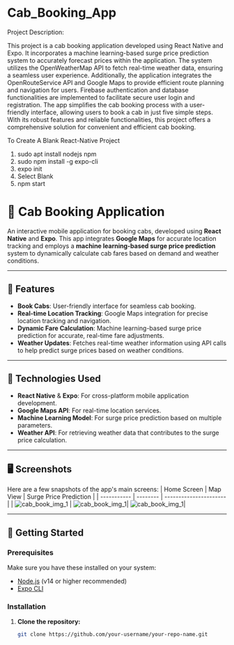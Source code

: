 # Cab_Booking_App

Project Description:

This project is a cab booking application developed using React Native and Expo. It incorporates a machine learning-based surge price prediction system to accurately forecast prices within the application. The system utilizes the OpenWeatherMap API to fetch real-time weather data, ensuring a seamless user experience. Additionally, the application integrates the OpenRouteService API and Google Maps to provide efficient route planning and navigation for users. Firebase authentication and database functionalities are implemented to facilitate secure user login and registration. The app simplifies the cab booking process with a user-friendly interface, allowing users to book a cab in just five simple steps. With its robust features and reliable functionalities, this project offers a comprehensive solution for convenient and efficient cab booking.

To Create A Blank React-Native Project
1. sudo apt install nodejs npm
2. sudo npm install -g expo-cli
3. expo init <Folder Name>
4. Select Blank
5. npm start

# 🚖 Cab Booking Application

An interactive mobile application for booking cabs, developed using **React Native** and **Expo**. This app integrates **Google Maps** for accurate location tracking and employs a **machine learning-based surge price prediction** system to dynamically calculate cab fares based on demand and weather conditions. 

---

## 📱 Features

- **Book Cabs**: User-friendly interface for seamless cab booking.
- **Real-time Location Tracking**: Google Maps integration for precise location tracking and navigation.
- **Dynamic Fare Calculation**: Machine learning-based surge price prediction for accurate, real-time fare adjustments.
- **Weather Updates**: Fetches real-time weather information using API calls to help predict surge prices based on weather conditions.

---

## 🔧 Technologies Used

- **React Native** & **Expo**: For cross-platform mobile application development.
- **Google Maps API**: For real-time location services.
- **Machine Learning Model**: For surge price prediction based on multiple parameters.
- **Weather API**: For retrieving weather data that contributes to the surge price calculation.

---

## 🖥️ Screenshots

Here are a few snapshots of the app's main screens:
| Home Screen | Map View | Surge Price Prediction |
| ----------- | -------- | ---------------------- |
| ![cab_book_img_1](https://github.com/mostafijur07/Cab_Booking_App/assets/89746261/6bb23738-0de4-448b-90ca-e894a9598c39) | ![cab_book_img_1](https://github.com/mostafijur07/Cab_Booking_App/assets/89746261/6bb23738-0de4-448b-90ca-e894a9598c39)| ![cab_book_img_1](https://github.com/mostafijur07/Cab_Booking_App/assets/89746261/6bb23738-0de4-448b-90ca-e894a9598c39)|

---

## 🚀 Getting Started

### Prerequisites

Make sure you have these installed on your system:

- [Node.js](https://nodejs.org/) (v14 or higher recommended)
- [Expo CLI](https://docs.expo.dev/get-started/installation/)

### Installation

1. **Clone the repository:**
   ```bash
   git clone https://github.com/your-username/your-repo-name.git
